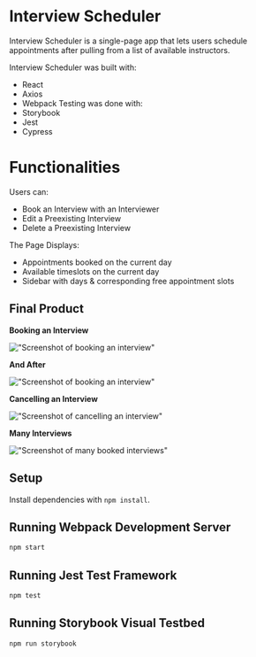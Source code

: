# Interview Scheduler

Interview Scheduler is a single-page app that lets users schedule appointments after pulling from a list of available instructors.

Interview Scheduler was built with: 
- React
- Axios
- Webpack 
Testing was done with:
- Storybook
- Jest
- Cypress

# Functionalities

Users can:
- Book an Interview with an Interviewer
- Edit a Preexisting Interview
- Delete a Preexisting Interview

The Page Displays:
- Appointments booked on the current day
- Available timeslots on the current day
- Sidebar with days & corresponding free appointment slots

## Final Product

<b>Booking an Interview</b>

!["Screenshot of booking an interview"]()

<b>And After</b>

!["Screenshot of booking an interview"]()

<b>Cancelling an Interview</b>

!["Screenshot of cancelling an interview"]()

<b>Many Interviews</b>

!["Screenshot of many booked interviews"]()

## Setup

Install dependencies with `npm install`.

## Running Webpack Development Server

```sh
npm start
```

## Running Jest Test Framework

```sh
npm test
```

## Running Storybook Visual Testbed

```sh
npm run storybook
```
